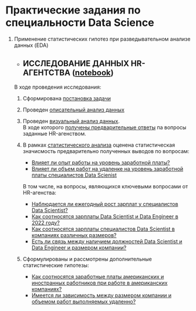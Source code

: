 # Практические задания по специальности Data Science

1. Применение статистических гипотез при разведывательном анализе данных (EDA)
    - ## ИССЛЕДОВАНИЕ ДАННЫХ HR-АГЕНТСТВА ([notebook](https://github.com/Walde-r/Training_DS/blob/main/Практические%20задания/Практика%20Стат%20тест%20при%20EDA.ipynb))

    В ходе проведения исследования:

    1. Сформирована [постановка задачи](https://github.com/Walde-r/Training_DS/blob/main/Практические%20задания/Практика%20Стат%20тест%20при%20EDA.ipynb#Постановка-задачи)

    2. Проведен [описательный анализ данных](https://github.com/Walde-r/Training_DS/blob/main/Практические%20задания/Практика%20Стат%20тест%20при%20EDA.ipynb#Описательный-анализ-данных)


    3. Проведен [визуальный анализ данных](https://github.com/Walde-r/Training_DS/blob/main/Практические%20задания/Практика%20Стат%20тест%20при%20EDA.ipynb#Визуальный-анализ-данных).<br>
    В ходе которого [получены предварительные ответы](https://github.com/Walde-r/Training_DS/blob/main/Практические%20задания/Практика%20Стат%20тест%20при%20EDA.ipynb#Ответы-по-результатам-визуального-анализа) па вопросы заданные HR-агенством.

    4. В рамках [статистического анализа](https://github.com/Walde-r/Training_DS/blob/main/Практические%20задания/Практика%20Стат%20тест%20при%20EDA.ipynb#Статистический-анализ) оценена статистическая значисмость предварительно полученных выводов по вопросам:
        - [Влияет ли опыт работы на уровень заработной платы?](https://github.com/Walde-r/Training_DS/blob/main/Практические%20задания/Практика%20Стат%20тест%20при%20EDA.ipynb#1.-Опыт-работы-влияет-на-уровень-заработной-платы-специалистов-Data-Scientist)
        - [Влияет ли объем работ на удаленке на уровень заработной платы специалистов Data Scienist](https://github.com/Walde-r/Training_DS/blob/main/Практические%20задания/Практика%20Стат%20тест%20при%20EDA.ipynb#2.-Объем-работ-выполненных-на-удаленке-влияет-на-уровень-заработной-платы-специалистов-Data-Scientist)

        В том числе, на вопросы, являющихся ключевыми вопросами от HR-агенства:
        - [Наблюдается ли ежегодный рост зарплат у специалистов Data Scientist?](https://github.com/Walde-r/Training_DS/blob/main/Практические%20задания/Практика%20Стат%20тест%20при%20EDA.ipynb#3.-Наблюдается-ли-ежегодный-рост-зарплат-у-специалистов-Data-Scientist?)
        - [Как соотносятся зарплаты Data Scientist и Data Engineer в 2022 году?](https://github.com/Walde-r/Training_DS/blob/main/Практические%20задания/Практика%20Стат%20тест%20при%20EDA.ipynb#4.-Как-соотносятся-зарплаты-Data-Scientist-и-Data-Engineer-в-2022-году?)
        - [Как соотносятся зарплаты специалистов Data Scientist в компаниях различных размеров?](https://github.com/Walde-r/Training_DS/blob/main/Практические%20задания/Практика%20Стат%20тест%20при%20EDA.ipynb#5.-Как-соотносятся-зарплаты-специалистов-Data-Scientist-в-компаниях-различных-размеров)
        - [Есть ли связь между наличием должностей Data Scientist и Data Engineer и размером компании?](https://github.com/Walde-r/Training_DS/blob/main/Практические%20задания/Практика%20Стат%20тест%20при%20EDA.ipynb#6.-Есть-ли-связь-между-наличием-должностей-Data-Scientist-и-Data-Engineer-и-размером-компании?)


    5. Сформулированы и рассмотрены дополнительные статистические гипотезы:
        - [Как соотносятся заработные платы американских и иностранных работников при работе в американских компаниях?](https://github.com/Walde-r/Training_DS/blob/main/Практические%20задания/Практика%20Стат%20тест%20при%20EDA.ipynb#7.-Как-соотносятся-заработные-платы-американских-и-иностранных-работников-при-работе-в-американских-компания)
        - [Имеется ли зависимость между размером компании и объемом работ выполняемых удаленно?](https://github.com/Walde-r/Training_DS/blob/main/Практические%20задания/Практика%20Стат%20тест%20при%20EDA.ipynb#8-Имеется-ли-зависимость-между-размером-компании-и-объемом-работ-выполняемых-удаленно)
